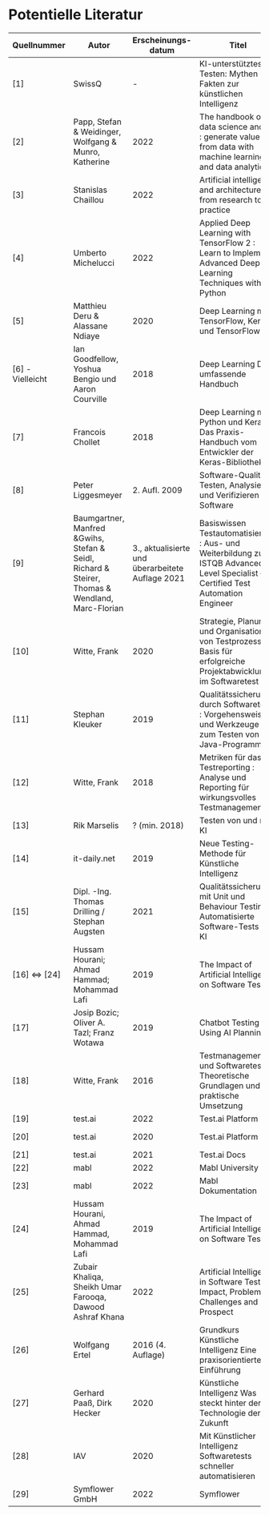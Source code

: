 # Potentielle Literatur

|Quellnummer|Autor|Erscheinungs-datum|Titel|Themen-bereich|Link/Quelle|Downloaded|Durchgearbeitet|
|-|-|-|-|-|-|-|-|
|[1]|SwissQ|-|KI-unterstütztes Testen: Mythen und Fakten zur künstlichen Intelligenz|Allgemein| https://swissq.it/news/ki-unterstuetztes-testen-mythen-und-fakten-zur-kuenstlichen-intelligenz/ [1/1]-  https://swissq.it/management/ki-gesteuerte-software-und-systeme-im-taeglichen-einsatz-teil-2-von-5/ [1/2]- https://swissq.it/news/software-testing-mit-kuenstlicher-intelligenz-eine-marktbetrachtung-teil-3-von-5/ [1/3] - https://swissq.it/testing/ki-gesteuerte-software-meets-testing-etwas-ganz-neues-oder-business-as-usual-teil-4-von-5/ [1/4] - https://swissq.it/testing/ki-gesteuerte-software-testing-gegen-bias-und-drift/ [1/5]|yes|yes|
|[2]|Papp, Stefan & Weidinger, Wolfgang & Munro, Katherine|2022|The handbook of data science and AI : generate value from data with machine learning and data analytics|KI|DHBW UniBibo / https://www.hanser-elibrary.com/doi/book/10.3139/9781569908877|yes|no|
|[3]|Stanislas Chaillou|2022|Artificial intelligence and architecture : from research to practice|KI| DHBW UniBibo / https://www.degruyter.com/document/doi/10.1515/9783035624045/html |yes|no|
|[4]|Umberto Michelucci|2022|Applied Deep Learning with TensorFlow 2 : Learn to Implement Advanced Deep Learning Techniques with Python|KI|DHBW UniBibo / https://link.springer.com/book/10.1007/978-1-4842-8020-1 |yes|no|
|[5]|Matthieu Deru & Alassane Ndiaye|2020|Deep Learning mit TensorFlow, Keras und TensorFlow.js|KI|Zuhause|-|yes|
|[6] - Vielleicht|Ian Goodfellow, Yoshua Bengio und Aaron Courville|2018|Deep Learning Das umfassende Handbuch|KI|Mosbach vorort|no|no|
|[7]| Francois Chollet|2018|Deep Learning mit Python und Keras: Das Praxis-Handbuch vom Entwickler der Keras-Bibliothek|KI|Mosbach vorort|no|no|
|[8]|Peter Liggesmeyer|2. Aufl. 2009|Software-Qualität : Testen, Analysieren und Verifizieren von Software|Test|DHBW UniBibo / DNB|yes|no|
|[9]|Baumgartner, Manfred &Gwihs, Stefan & Seidl, Richard & Steirer, Thomas & Wendland, Marc-Florian|3., aktualisierte und überarbeitete Auflage 2021| 	Basiswissen Testautomatisierung : Aus- und Weiterbildung zum ISTQB Advanced Level Specialist – Certified Test Automation Engineer | Test | Mosbach vorort |no|no|
|[10]|Witte, Frank|2020| Strategie, Planung und Organisation von Testprozessen : Basis für erfolgreiche Projektabwicklung im Softwaretest|Test/bisschen KI|DNB|yes|no|
|[11]|Stephan Kleuker|2019|Qualitätssicherung durch Softwaretests : Vorgehensweisen und Werkzeuge zum Testen von Java-Programmen | Test  | DNB|yes|no|
|[12]|Witte, Frank|2018| 	Metriken für das Testreporting : Analyse und Reporting für wirkungsvolles Testmanagement | Test | DNB|yes|no
|[13]|Rik Marselis|? (min. 2018)|Testen von und mit KI|Test/KI|https://www.sigs-datacom.de/trendletter/2020-18/8-testen-von-und-mit-ki|yes|no|
|[14]|it-daily.net|2019|Neue Testing-Methode für Künstliche Intelligenz|Test/KI|https://www.it-daily.net/it-management/business-software/neue-testing-methode-fuer-kuenstliche-intelligenz|yes|no|
|[15]| Dipl. -Ing. Thomas Drilling / Stephan Augsten|2021|Qualitätssicherung mit Unit und Behaviour Testing Automatisierte Software-Tests mit KI |Test/KI|https://www.dev-insider.de/automatisierte-software-tests-mit-ki-a-1009622/|yes|no|
|[16] <=> [24]|Hussam Hourani; Ahmad Hammad; Mohammad Lafi|2019|The Impact of Artificial Intelligence on Software Testing|Test/KI|https://ieeexplore.ieee.org/abstract/document/8717439, aber kein Zugriff auf pdf for free|-|-|
|[17]|Josip Bozic; Oliver A. Tazl; Franz Wotawa|2019|Chatbot Testing Using AI Planning|Test/KI/Example| https://ieeexplore.ieee.org/abstract/document/8718222  aber kein Zugriff auf pdf for free|no|no|
|[18]|Witte, Frank|2016 |Testmanagement und Softwaretest Theoretische Grundlagen und praktische Umsetzung| Test|Uni|yes|no|
|[19]|test.ai|2022|Test.ai Platform|Tool|https://test.ai/all-products [Zugriff: 30.06.2022]|no|yes|
|[20]|test.ai|2020|Test.ai Platform|Tool|https://static1.squarespace.com/static/61c565d1f94e5e0edb1471f3/t/61e85f5d0cbdf50a0c2def8c/1642618717726/testai_DataSheet_v4.0.pdf [Zugriff: 6:34]|no|yes|
|[21]|test.ai|2021|Test.ai Docs|Tool|https://docs.test.ai/ [Zugriff: 30.06.2022]|no|yes|
|[22]|mabl|2022|Mabl University|Tool|https://www.mabl.com/university [Zugriff: 30.06.2022]|no|no|
|[23]|mabl|2022|Mabl Dokumentation|Tool|https://help.mabl.com/ [Zugriff: 30.06.2022]|no|no|
|[24]|Hussam Hourani, Ahmad Hammad, Mohammad Lafi|2019|The Impact of Artificial Intelligence on Software Testing|Paper|yes|no|
|[25]|Zubair Khaliqa, Sheikh Umar Farooqa, Dawood Ashraf Khana|2022|Artificial Intelligence in Software Testing : Impact, Problems, Challenges and Prospect|Paper|yes|no|
|[26]|Wolfgang Ertel|2016 (4. Auflage)|Grundkurs Künstliche Intelligenz Eine praxisorientierte Einführung|DHBW Uni|yes|no|
|[27]|Gerhard Paaß, Dirk Hecker| 2020|Künstliche Intelligenz Was steckt hinter der Technologie der Zukunft|DHBW Uni|yes|no|
|[28]|IAV|2020|Mit Künstlicher Intelligenz Softwaretests schneller automatisieren|https://www.iav.com/was-uns-bewegt/mit-kuenstlicher-intelligenz-softwaretests-schneller-automatisieren/ [Zugriff: 06.07.2022]|yes|yes|
[29]|Symflower GmbH|2022|Symflower|https://symflower.com/en/[Zugriff: 06.07.2022]|yes|no|